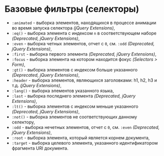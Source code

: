 # Базовые фильтры (селекторы)

- `:animated` - выборка элементов, находящихся в процессе анимации во время запуска селектора *(jQuery Extensions)*,
- `:eq()` - выборка элемента с индексом `n` в соответствующем наборе *(Deprecated, jQuery Extensions)*,
- `:even` - выборка четных элементов, отчет с `0`, см. `:odd` *(Deprecated, jQuery Extensions)*,
- `:first` - выборка первого элемента *(Deprecated, jQuery Extensions)*,
- `:focus` - выборка элемента на котором находится фокус *(Selectors > Form)*,
- `:gt()` - выборка элементов с индексом больше указанного *(Deprecated, jQuery Extensions)*,
- `:header` - выборка элементов, являющихся заголовками: h1, h2, h3 и т.д. *(jQuery Extensions)*,
- `:lang()` - выборка элементов указанного языка,
- `:last` - выборка последнего элемента *(Deprecated, jQuery Extensions)*,
- `:lt()` - выборка элементов с индексом меньше указанного *(Deprecated, jQuery Extensions)*,
- `:not()` - выборка элементов не соответствующих данному селектору,
- `:odd` - выборка нечетных элементов, отчет с `0`, см. `:even` *(Deprecated, jQuery Extensions)*,
- `:root` - выборка элемента, который является корнем документа,
- `:target` - выборка целевого элемента, указанного идентификатором фрагмента URI документа.
